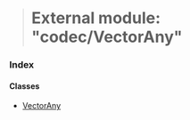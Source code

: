 > # External module: "codec/VectorAny"

### Index

#### Classes

* [VectorAny](../classes/_codec_vectorany_.vectorany.md)